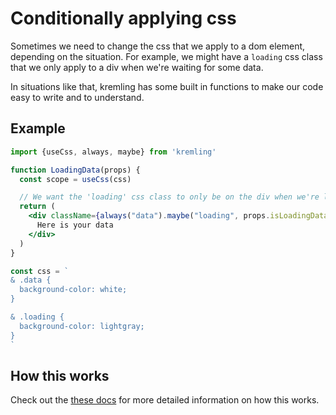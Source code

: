 # Conditionally applying css
Sometimes we need to change the css that we apply to a dom element, depending on the situation.
For example, we might have a `loading` css class that we only apply to a div when we're waiting for
some data.

In situations like that, kremling has some built in functions to make our code easy to write and to understand.

## Example
```jsx
import {useCss, always, maybe} from 'kremling'

function LoadingData(props) {
  const scope = useCss(css)

  // We want the 'loading' css class to only be on the div when we're loading data.
  return (
    <div className={always("data").maybe("loading", props.isLoadingData)}>
      Here is your data
    </div>
  )
}

const css = `
& .data {
  background-color: white;
}

& .loading {
  background-color: lightgray;
}
`
```

## How this works
Check out the [these docs](api/always-maybe-and-toggle.md) for more detailed information
on how this works.
